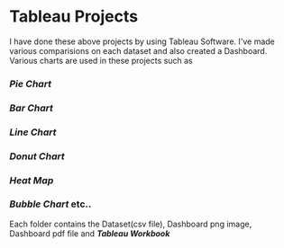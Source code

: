 # Tableau Projects
I have done these above projects by using Tableau Software.
I've made various comparisions on each dataset and also created a Dashboard.
Various charts are used in these projects such as
### *Pie Chart*
### *Bar Chart*
### *Line Chart*
### *Donut Chart*
### *Heat Map*
### *Bubble Chart* etc..
Each folder contains the Dataset(csv file), Dashboard png image, Dashboard pdf file and ***Tableau Workbook***
